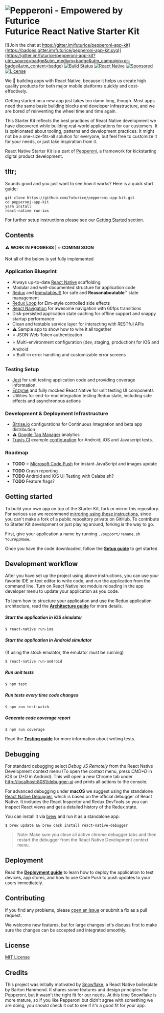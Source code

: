 ![Pepperoni - Empowered by Futurice](/docs/pepperoni.png?v=2)
Futurice React Native Starter Kit
===

[![Join the chat at https://gitter.im/futurice/pepperoni-app-kit](https://badges.gitter.im/futurice/pepperoni-app-kit.svg)](https://gitter.im/futurice/pepperoni-app-kit?utm_source=badge&utm_medium=badge&utm_campaign=pr-badge&utm_content=badge)
[![Build Status](https://travis-ci.org/futurice/pepperoni-app-kit.svg?branch=master)](https://travis-ci.org/futurice/pepperoni-app-kit)
[![React Native](https://img.shields.io/badge/react%20native-0.57.2-brightgreen.svg)](https://github.com/facebook/react-native)
[![Sponsored](https://img.shields.io/badge/chilicorn-sponsored-brightgreen.svg)](http://spiceprogram.org/oss-sponsorship/)
[![License](https://img.shields.io/github/license/mashape/apistatus.svg?maxAge=2592000)](https://github.com/futurice/pepperoni-app-kit/blob/master/LICENSE)

We :green_heart: building apps with React Native, because it helps us create high quality products for both major mobile platforms quickly and cost-effectively.

Getting started on a new app just takes too damn long, though. Most apps need the same basic building blocks and developer infrastructure, and we are bored of reinventing the wheel time and time again.

This Starter Kit reflects the best practices of React Native development we have discovered while building real-world applications for our customers. It is opinionated about tooling, patterns and development practices. It might not be a one-size-fits-all solution for everyone, but feel free to customize it for your needs, or just take inspiration from it.

React Native Starter Kit is a part of [Pepperoni](http://getpepperoni.com), a framework for kickstarting digital product development.

## tltr;

Sounds good and you just want to see how it works? Here is a quick start guide:

```
git clone https://github.com/futurice/pepperoni-app-kit.git
cd pepperoni-app-kit
yarn install
react-native run-ios
```

For further setup instructions please see our [Getting Started](#getting-started) section.

## Contents

:warning: **WORK IN PROGRESS** |
:star: **COMING SOON**

Not all of the below is yet fully implemented

### Application Blueprint

- Always up-to-date [React Native](https://facebook.github.io/react-native/) scaffolding
- Modular and well-documented structure for application code
- [Redux](http://redux.js.org/) and [ImmutableJS](https://facebook.github.io/immutable-js/) for safe and **Reasonaboutable**:tm: state management
- [Redux Loop](https://github.com/raisemarketplace/redux-loop) for Elm-style controlled side effects
- [React Navigation](https://reactnavigation.org/) for awesome navigation with 60fps transitions
- Disk-persisted application state caching for offline support and snappy startup performance
- Clean and testable service layer for interacting with RESTful APIs
- :warning: Sample app to show how to wire it all together
- :star: JSON Web Token authentication
- :star: Multi-environment configuration (dev, staging, production) for iOS and Android
- :star: Built-in error handling and customizable error screens

### Testing Setup

- [Jest](https://facebook.github.io/jest/) for unit testing application code and providing coverage information.
- [Enzyme](https://github.com/airbnb/enzyme) and fully mocked React Native for unit testing UI components
- Utilities for end-to-end integration testing Redux state, including side effects and asynchronous actions

### Development & Deployment Infrastructure

- [Bitrise.io](https://www.bitrise.io) configurations for Continuous Integration and beta app distribution
- :warning: [Google Tag Manager](https://www.google.com/analytics/tag-manager/) analytics
- [Travis CI](https://travis-ci.org/futurice/pepperoni-app-kit) example [configuration](https://github.com/futurice/pepperoni-app-kit/blob/master/.travis.yml) for Android, iOS and Javascript tests.

### Roadmap

- **TODO** :star: [Microsoft Code Push](http://microsoft.github.io/code-push) for instant JavaScript and images update
- **TODO** Crash reporting
- **TODO** Android and iOS UI Testing with Calaba.sh?
- **TODO** Feature flags?

## Getting started

To build your own app on top of the Starter Kit, fork or mirror this repository. For serious use we recommend [mirroring using these instructions](https://help.github.com/articles/duplicating-a-repository/), since you can't make a fork of a public repository private on GitHub. To contribute to Starter Kit development or just playing around, forking is the way to go.

First, give your application a name by running `./support/rename.sh YourAppName`.

Once you have the code downloaded, follow the **[Setup guide](docs/SETUP.md)** to get started.

## Development workflow

After you have set up the project using above instructions, you can use your favorite IDE or text editor to write code, and run the application from the command line. Turn on React Native hot module reloading in the app developer menu to update your application as you code.

To learn how to structure your application and use the Redux application architecture, read the **[Architecture guide](docs/ARCHITECTURE.md)** for more details.

##### Start the application in iOS simulator

```
$ react-native run-ios
```

##### Start the application in Android simulator

(If using the stock emulator, the emulator must be running)

```
$ react-native run-android
```

##### Run unit tests

```
$ npm test
```

##### Run tests every time code changes

```
$ npm run test:watch
```

##### Generate code coverage report

```
$ npm run coverage
```

Read the **[Testing guide](docs/TESTING.md)** for more information about writing tests.

## Debugging

For standard debugging select _Debug JS Remotely_ from the React Native Development context menu (To open the context menu, press _CMD+D_ in iOS or _D+D_ in Android). This will open a new Chrome tab under [http://localhost:8081/debugger-ui](http://localhost:8081/debugger-ui) and prints all actions to the console.

For advanced debugging under **macOS** we suggest using the standalone [React Native Debugger](https://github.com/jhen0409/react-native-debugger), which is based on the official debugger of React Native.
It includes the React Inspector and Redux DevTools so you can inspect React views and get a detailed history of the Redux state.

You can install it via [brew](https://brew.sh/) and run it as a standalone app:

```
$ brew update && brew cask install react-native-debugger
```

> Note: Make sure you close all active chrome debugger tabs and then restart the debugger from the React Native Development context menu.

## Deployment

Read the **[Deployment guide](docs/DEPLOYMENT.md)** to learn how to deploy the application to test devices, app stores, and how to use Code Push to push updates to your users immediately.

## Contributing

If you find any problems, please [open an issue](https://github.com/futurice/pepperoni-app-kit/issues/new) or submit a fix as a pull request.

We welcome new features, but for large changes let's discuss first to make sure the changes can be accepted and integrated smoothly.

## License

[MIT License](LICENSE)

## Credits

This project was initially motivated by [Snowflake](https://github.com/bartonhammond/snowflake), a React Native boilerplate by Barton Hammond. It shares some features and design principles for Pepperoni, but it wasn't the right fit for our needs. At this time Snowflake is more mature, so if you like Pepperoni but didn't agree with something we are doing, you should check it out to see if it's a good fit for your app.
